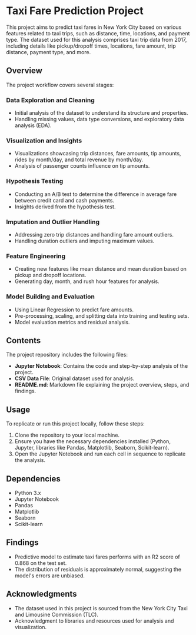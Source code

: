 # Taxi Fare Prediction Project

This project aims to predict taxi fares in New York City based on various features related to taxi trips, such as distance, time, locations, and payment type. The dataset used for this analysis comprises taxi trip data from 2017, including details like pickup/dropoff times, locations, fare amount, trip distance, payment type, and more.

## Overview
The project workflow covers several stages:

### Data Exploration and Cleaning
- Initial analysis of the dataset to understand its structure and properties.
- Handling missing values, data type conversions, and exploratory data analysis (EDA).

### Visualization and Insights
- Visualizations showcasing trip distances, fare amounts, tip amounts, rides by month/day, and total revenue by month/day.
- Analysis of passenger counts influence on tip amounts.

### Hypothesis Testing
- Conducting an A/B test to determine the difference in average fare between credit card and cash payments.
- Insights derived from the hypothesis test.

### Imputation and Outlier Handling
- Addressing zero trip distances and handling fare amount outliers.
- Handling duration outliers and imputing maximum values.

### Feature Engineering
- Creating new features like mean distance and mean duration based on pickup and dropoff locations.
- Generating day, month, and rush hour features for analysis.

### Model Building and Evaluation
- Using Linear Regression to predict fare amounts.
- Pre-processing, scaling, and splitting data into training and testing sets.
- Model evaluation metrics and residual analysis.

## Contents
The project repository includes the following files:
- **Jupyter Notebook**: Contains the code and step-by-step analysis of the project.
- **CSV Data File**: Original dataset used for analysis.
- **README.md**: Markdown file explaining the project overview, steps, and findings.

## Usage
To replicate or run this project locally, follow these steps:
1. Clone the repository to your local machine.
2. Ensure you have the necessary dependencies installed (Python, Jupyter, libraries like Pandas, Matplotlib, Seaborn, Scikit-learn).
3. Open the Jupyter Notebook and run each cell in sequence to replicate the analysis.

## Dependencies
- Python 3.x
- Jupyter Notebook
- Pandas
- Matplotlib
- Seaborn
- Scikit-learn

## Findings
- Predictive model to estimate taxi fares performs with an R2 score of 0.868 on the test set.
- The distribution of residuals is approximately normal, suggesting the model's errors are unbiased.

## Acknowledgments
- The dataset used in this project is sourced from the New York City Taxi and Limousine Commission (TLC).
- Acknowledgment to libraries and resources used for analysis and visualization.

